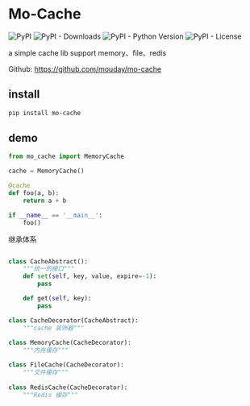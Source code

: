 # Mo-Cache

![PyPI](https://img.shields.io/pypi/v/mo-cache.svg)
![PyPI - Downloads](https://img.shields.io/pypi/dm/mo-cache)
![PyPI - Python Version](https://img.shields.io/pypi/pyversions/mo-cache)
![PyPI - License](https://img.shields.io/pypi/l/mo-cache)


a simple cache lib support memory、file、redis

Github: https://github.com/mouday/mo-cache

## install
 
```bash
pip install mo-cache
```

## demo

```python
from mo_cache import MemoryCache

cache = MemoryCache()

@cache
def foo(a, b):
    return a + b

if __name__ == '__main__':
    foo()

```


继承体系

```python

class CacheAbstract():
    """统一的接口"""
    def set(self, key, value, expire=-1):
        pass

    def get(self, key):
        pass

class CacheDecorator(CacheAbstract):
    """cache 装饰器"""
    
class MemoryCache(CacheDecorator):
    """内存缓存"""

class FileCache(CacheDecorator):
    """文件缓存"""
    
class RedisCache(CacheDecorator):
    """Redis 缓存"""

```
